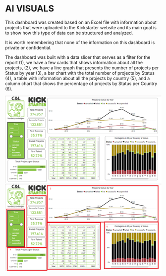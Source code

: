 # AI VISUALS

This dashboard was created based on an Excel file with information about projects that were uploaded to the Kickstarter website and its main goal is to show how this type of data can be structured and analyzed.

It is worth remembering that none of the information on this dashboard is private or confidential.

The dashboard was built with a data slicer that serves as a filter for the report (1), we have a few cards that shows information about all the projects, (2), we have a line graph that presents the number of projects per Status by year (3), a bar chart with the total number of projects by Status (4), a table with information about all the projects by country (5), and a column chart that shows the percentage of projects by Status per Country (6).

<img src="Prints/Print1.png" alt="Kickstarter 1" width="1024"/>

<img src="Prints/Print2.png" alt="Kickstarter 2" width="1024"/>